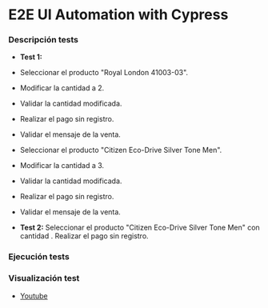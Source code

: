 # E2E UI Automation with Cypress

### Descripción tests
+ **Test 1:**

+ Seleccionar el producto "Royal London 41003-03".
+ Modificar la cantidad a 2.
+ Validar la cantidad modificada.
+ Realizar el pago sin registro.
+ Validar el mensaje de la venta.

+ Seleccionar el producto "Citizen Eco-Drive Silver Tone Men".
+ Modificar la cantidad a 3.
+ Validar la cantidad modificada.
+ Realizar el pago sin registro.
+ Validar el mensaje de la venta.

+ **Test 2:** Seleccionar el producto "Citizen Eco-Drive Silver Tone Men" con cantidad . Realizar el pago sin registro.

### Ejecución tests

### Visualización test
+ [Youtube](https://www.youtube.com/)
